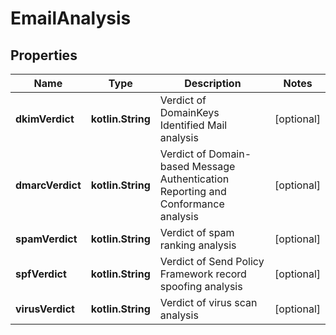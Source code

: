 
# EmailAnalysis

## Properties
Name | Type | Description | Notes
------------ | ------------- | ------------- | -------------
**dkimVerdict** | **kotlin.String** | Verdict of DomainKeys Identified Mail analysis |  [optional]
**dmarcVerdict** | **kotlin.String** | Verdict of Domain-based Message Authentication Reporting and Conformance analysis |  [optional]
**spamVerdict** | **kotlin.String** | Verdict of spam ranking analysis |  [optional]
**spfVerdict** | **kotlin.String** | Verdict of Send Policy Framework record spoofing analysis |  [optional]
**virusVerdict** | **kotlin.String** | Verdict of virus scan analysis |  [optional]



